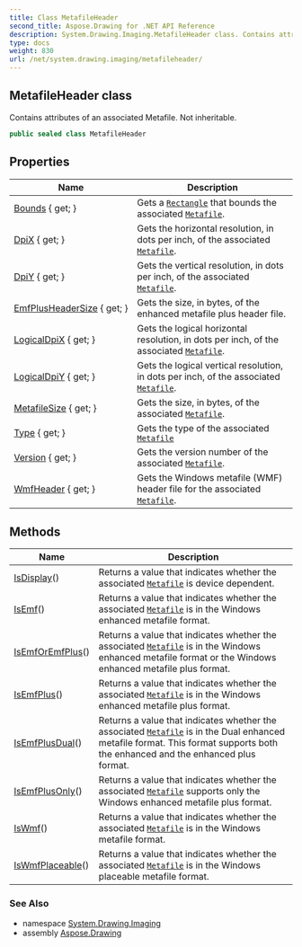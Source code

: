 ```yaml
---
title: Class MetafileHeader
second_title: Aspose.Drawing for .NET API Reference
description: System.Drawing.Imaging.MetafileHeader class. Contains attributes of an associated Metafile. Not inheritable
type: docs
weight: 830
url: /net/system.drawing.imaging/metafileheader/
---
```

## MetafileHeader class

Contains attributes of an associated Metafile. Not inheritable.

```csharp
public sealed class MetafileHeader
```

## Properties

| Name | Description |
| --- | --- |
| [Bounds](../../system.drawing.imaging/metafileheader/bounds/) { get; } | Gets a [`Rectangle`](../../system.drawing/rectangle/) that bounds the associated [`Metafile`](../metafile/). |
| [DpiX](../../system.drawing.imaging/metafileheader/dpix/) { get; } | Gets the horizontal resolution, in dots per inch, of the associated [`Metafile`](../metafile/). |
| [DpiY](../../system.drawing.imaging/metafileheader/dpiy/) { get; } | Gets the vertical resolution, in dots per inch, of the associated [`Metafile`](../metafile/). |
| [EmfPlusHeaderSize](../../system.drawing.imaging/metafileheader/emfplusheadersize/) { get; } | Gets the size, in bytes, of the enhanced metafile plus header file. |
| [LogicalDpiX](../../system.drawing.imaging/metafileheader/logicaldpix/) { get; } | Gets the logical horizontal resolution, in dots per inch, of the associated [`Metafile`](../metafile/). |
| [LogicalDpiY](../../system.drawing.imaging/metafileheader/logicaldpiy/) { get; } | Gets the logical vertical resolution, in dots per inch, of the associated [`Metafile`](../metafile/). |
| [MetafileSize](../../system.drawing.imaging/metafileheader/metafilesize/) { get; } | Gets the size, in bytes, of the associated [`Metafile`](../metafile/). |
| [Type](../../system.drawing.imaging/metafileheader/type/) { get; } | Gets the type of the associated [`Metafile`](../metafile/) |
| [Version](../../system.drawing.imaging/metafileheader/version/) { get; } | Gets the version number of the associated [`Metafile`](../metafile/). |
| [WmfHeader](../../system.drawing.imaging/metafileheader/wmfheader/) { get; } | Gets the Windows metafile (WMF) header file for the associated [`Metafile`](../metafile/). |

## Methods

| Name | Description |
| --- | --- |
| [IsDisplay](../../system.drawing.imaging/metafileheader/isdisplay/)() | Returns a value that indicates whether the associated [`Metafile`](../metafile/) is device dependent. |
| [IsEmf](../../system.drawing.imaging/metafileheader/isemf/)() | Returns a value that indicates whether the associated [`Metafile`](../metafile/) is in the Windows enhanced metafile format. |
| [IsEmfOrEmfPlus](../../system.drawing.imaging/metafileheader/isemforemfplus/)() | Returns a value that indicates whether the associated [`Metafile`](../metafile/) is in the Windows enhanced metafile format or the Windows enhanced metafile plus format. |
| [IsEmfPlus](../../system.drawing.imaging/metafileheader/isemfplus/)() | Returns a value that indicates whether the associated [`Metafile`](../metafile/) is in the Windows enhanced metafile plus format. |
| [IsEmfPlusDual](../../system.drawing.imaging/metafileheader/isemfplusdual/)() | Returns a value that indicates whether the associated [`Metafile`](../metafile/) is in the Dual enhanced metafile format. This format supports both the enhanced and the enhanced plus format. |
| [IsEmfPlusOnly](../../system.drawing.imaging/metafileheader/isemfplusonly/)() | Returns a value that indicates whether the associated [`Metafile`](../metafile/) supports only the Windows enhanced metafile plus format. |
| [IsWmf](../../system.drawing.imaging/metafileheader/iswmf/)() | Returns a value that indicates whether the associated [`Metafile`](../metafile/) is in the Windows metafile format. |
| [IsWmfPlaceable](../../system.drawing.imaging/metafileheader/iswmfplaceable/)() | Returns a value that indicates whether the associated [`Metafile`](../metafile/) is in the Windows placeable metafile format. |

### See Also

* namespace [System.Drawing.Imaging](../../system.drawing.imaging/)
* assembly [Aspose.Drawing](../../)


